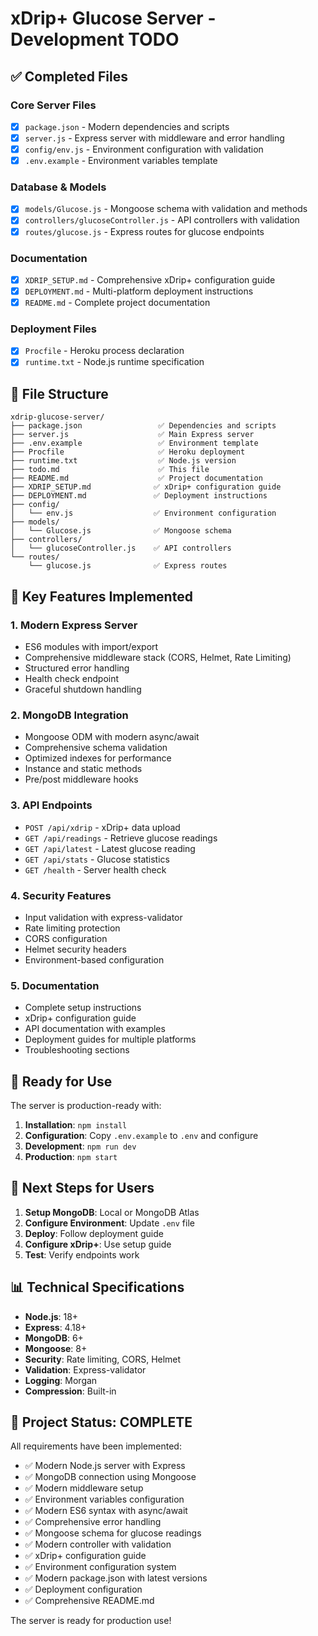 # xDrip+ Glucose Server - Development TODO

## ✅ Completed Files

### Core Server Files
- [x] `package.json` - Modern dependencies and scripts
- [x] `server.js` - Express server with middleware and error handling
- [x] `config/env.js` - Environment configuration with validation
- [x] `.env.example` - Environment variables template

### Database & Models
- [x] `models/Glucose.js` - Mongoose schema with validation and methods
- [x] `controllers/glucoseController.js` - API controllers with validation
- [x] `routes/glucose.js` - Express routes for glucose endpoints

### Documentation
- [x] `XDRIP_SETUP.md` - Comprehensive xDrip+ configuration guide
- [x] `DEPLOYMENT.md` - Multi-platform deployment instructions
- [x] `README.md` - Complete project documentation

### Deployment Files
- [x] `Procfile` - Heroku process declaration
- [x] `runtime.txt` - Node.js runtime specification

## 📁 File Structure

```
xdrip-glucose-server/
├── package.json                 ✅ Dependencies and scripts
├── server.js                    ✅ Main Express server
├── .env.example                 ✅ Environment template
├── Procfile                     ✅ Heroku deployment
├── runtime.txt                  ✅ Node.js version
├── todo.md                      ✅ This file
├── README.md                    ✅ Project documentation
├── XDRIP_SETUP.md              ✅ xDrip+ configuration guide
├── DEPLOYMENT.md               ✅ Deployment instructions
├── config/
│   └── env.js                  ✅ Environment configuration
├── models/
│   └── Glucose.js              ✅ Mongoose schema
├── controllers/
│   └── glucoseController.js    ✅ API controllers
└── routes/
    └── glucose.js              ✅ Express routes
```

## 🎯 Key Features Implemented

### 1. Modern Express Server
- ES6 modules with import/export
- Comprehensive middleware stack (CORS, Helmet, Rate Limiting)
- Structured error handling
- Health check endpoint
- Graceful shutdown handling

### 2. MongoDB Integration
- Mongoose ODM with modern async/await
- Comprehensive schema validation
- Optimized indexes for performance
- Instance and static methods
- Pre/post middleware hooks

### 3. API Endpoints
- `POST /api/xdrip` - xDrip+ data upload
- `GET /api/readings` - Retrieve glucose readings
- `GET /api/latest` - Latest glucose reading
- `GET /api/stats` - Glucose statistics
- `GET /health` - Server health check

### 4. Security Features
- Input validation with express-validator
- Rate limiting protection
- CORS configuration
- Helmet security headers
- Environment-based configuration

### 5. Documentation
- Complete setup instructions
- xDrip+ configuration guide
- API documentation with examples
- Deployment guides for multiple platforms
- Troubleshooting sections

## 🚀 Ready for Use

The server is production-ready with:

1. **Installation**: `npm install`
2. **Configuration**: Copy `.env.example` to `.env` and configure
3. **Development**: `npm run dev`
4. **Production**: `npm start`

## 🔧 Next Steps for Users

1. **Setup MongoDB**: Local or MongoDB Atlas
2. **Configure Environment**: Update `.env` file
3. **Deploy**: Follow deployment guide
4. **Configure xDrip+**: Use setup guide
5. **Test**: Verify endpoints work

## 📊 Technical Specifications

- **Node.js**: 18+
- **Express**: 4.18+
- **MongoDB**: 6+
- **Mongoose**: 8+
- **Security**: Rate limiting, CORS, Helmet
- **Validation**: Express-validator
- **Logging**: Morgan
- **Compression**: Built-in

## 🎉 Project Status: COMPLETE

All requirements have been implemented:
- ✅ Modern Node.js server with Express
- ✅ MongoDB connection using Mongoose  
- ✅ Modern middleware setup
- ✅ Environment variables configuration
- ✅ Modern ES6 syntax with async/await
- ✅ Comprehensive error handling
- ✅ Mongoose schema for glucose readings
- ✅ Modern controller with validation
- ✅ xDrip+ configuration guide
- ✅ Environment configuration system
- ✅ Modern package.json with latest versions
- ✅ Deployment configuration
- ✅ Comprehensive README.md

The server is ready for production use!